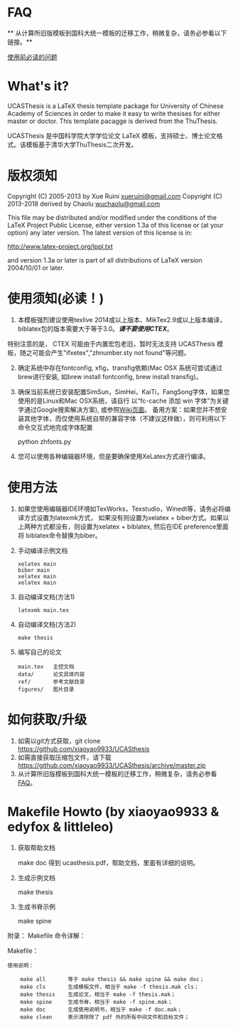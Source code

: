 FAQ
===
** 从计算所旧版模板到国科大统一模板的迁移工作，稍微复杂，请务必参看以下链接。**

[使用前必读的问题](https://github.com/xiaoyao9933/UCASthesis/wiki)

What's it?
==========

UCASThesis is a LaTeX thesis template package for University of Chinese Academy of Sciences in order to
make it easy to write thesises for either master or doctor. This template pacagge is derived from the 
ThuThesis.

UCASThesis 是中国科学院大学学位论文 LaTeX 模板，支持硕士、博士论文格式。该模板基于清华大学ThuThesis二次开发。

版权须知
========
Copyright (C) 2005-2013 by Xue Ruini <xueruini@gmail.com>
Copyright (C) 2013-2018 derived by Chaolu <wuchaolu@gmail.com>

This file may be distributed and/or modified under the
conditions of the LaTeX Project Public License, either version 1.3a
of this license or (at your option) any later version.
The latest version of this license is in:

http://www.latex-project.org/lppl.txt

and version 1.3a or later is part of all distributions of LaTeX
version 2004/10/01 or later.

使用须知(必读！)
========

1. 本模板强烈建议使用texlive 2014或以上版本、MikTex2.9或以上版本编译，biblatex包的版本需要大于等于3.0。***请不要使用CTEX***。
  
  特别注意的是， CTEX 可能由于内置宏包老旧，暂时无法支持 UCASThesis 模板，随之可能会产生"ifxetex","zhnumber.sty not found"等问题。

2. 确定系统中存在fontconfig, xfig，transfig依赖(Mac OSX 系统可尝试通过brew进行安装, 如brew install fontconfig, brew install transfig)。

3. 确保当前系统已安装配置SimSun，SimHei，KaiTi，FangSong字体，如果您使用的是Linux和Mac OSX系统，请自行
以“fc-cache 添加 win 字体”为关键字通过Google搜索解决方案), 或参照[Wiki页面](https://github.com/xiaoyao9933/UCASthesis/wiki)。
备用方案：如果您并不想安装其他字体，而仅使用系统自带的兼容字体（不建议这样做），则可利用以下命令交互式地完成字体配置

    python zhfonts.py

4. 您可以使用各种编辑器环境，但是要确保使用XeLatex方式进行编译。

使用方法
========
1. 如果您使用编辑器IDE环境如TexWorks，Texstudio，Winedt等，请务必将编译方式设置为latexmk方式， 如果没有则设置为xelatex + biber方式。如果以上两种方式都没有，则设置为xelatex + biblatex, 然后在IDE preference里面将 biblatex命令替换为biber。

2. 手动编译示例文档
          
       xelatex main
       biber main
       xelatex main
       xelatex main

3. 自动编译文档(方法1)

       latexmk main.tex

4. 自动编译文档(方法2)

       make thesis

5. 编写自己的论文

       main.tex   主控文档
       data/      论文具体内容
       ref/       参考文献目录
       figures/   图片目录
   

如何获取/升级
=============
1. 如需以git方式获取，git clone https://github.com/xiaoyao9933/UCASthesis
2. 如需直接获取压缩包文件，请下载 https://github.com/xiaoyao9933/UCASthesis/archive/master.zip
3. 从计算所旧版模板到国科大统一模板的迁移工作，稍微复杂，请务必参看 [FAQ](https://github.com/xiaoyao9933/UCASthesis/wiki)。


Makefile Howto (by xiaoyao9933 & edyfox & littleleo)
====================================================
1. 获取帮助文档

   make doc   得到 ucasthesis.pdf，帮助文档，里面有详细的说明。

2. 生成示例文档

   make thesis

3. 生成书脊示例   

   make spine

附录： Makefile 命令详解：

Makefile：

    使用说明：

        make all       等于 make thesis && make spine && make doc；
        make cls       生成模板文件，相当于 make -f thesis.mak cls；
        make thesis    生成论文，相当于 make -f thesis.mak；
        make spine     生成书脊，相当于 make -f spine.mak；
        make doc       生成使用说明书，相当于 make -f doc.mak；
        make clean     表示清除除了 pdf 外的所有中间文件和目标文件；



